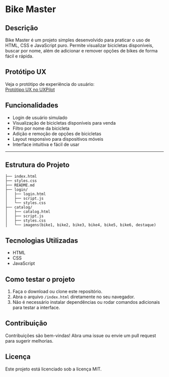 # Bike Master

## Descrição

Bike Master é um projeto simples desenvolvido para praticar o uso de HTML, CSS e JavaScript puro. Permite visualizar bicicletas disponíveis, buscar por nome, além de adicionar e remover opções de bikes de forma fácil e rápida.

## Protótipo UX

Veja o protótipo de experiência do usuário:  
[Protótipo UX no UXPilot](https://uxpilot.ai/s/b540b86d99395e97cd8d144c58622351)

## Funcionalidades

- Login de usuário simulado
- Visualização de bicicletas disponíveis para venda
- Filtro por nome da bicicleta
- Adição e remoção de opções de bicicletas
- Layout responsivo para dispositivos móveis
- Interface intuitiva e fácil de usar

---

## Estrutura do Projeto

```
├── index.html
├── styles.css
├── README.md
├── login/
│   ├── login.html
│   ├── script.js
│   └── styles.css
├── catalog/
│   ├── catalog.html
│   ├── script.js
│   ├── styles.css
│   └── imagens(bike1, bike2, bike3, bike4, bike5, bike6, destaque)
```

## Tecnologias Utilizadas

- HTML
- CSS
- JavaScript

## Como testar o projeto

1. Faça o download ou clone este repositório.
2. Abra o arquivo `/index.html` diretamente no seu navegador.
3. Não é necessário instalar dependências ou rodar comandos adicionais para testar a interface.

## Contribuição

Contribuições são bem-vindas! Abra uma issue ou envie um pull request para sugerir melhorias.

## Licença

Este projeto está licenciado sob a licença MIT.